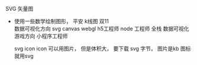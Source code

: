 SVG 矢量图
- 使用一些数学绘制图形， 
  平安 k线图
  双11  
  数据可视化方向 svg canvas webgl 
  h5工程师 
  node 工程师 全栈
  数据可视化
  游戏方向 
  小程序工程师

  svg icon
  icon 可以用图片， 但是体积大， 要下载
  svg 字节， 图片是kb 图标就用svg
  
